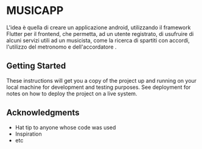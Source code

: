 # MUSICAPP

L'idea è quella di creare un applicazione android, utilizzando il framework Flutter per il frontend, che permetta, ad un utente registrato, di usufruire di alcuni servizi utili ad un musicista, come la ricerca di spartiti con accordi, l'utilizzo del metronomo e dell'accordatore .

## Getting Started

These instructions will get you a copy of the project up and running on your local machine for development and testing purposes. See deployment for notes on how to deploy the project on a live system.


## Acknowledgments

* Hat tip to anyone whose code was used
* Inspiration
* etc
